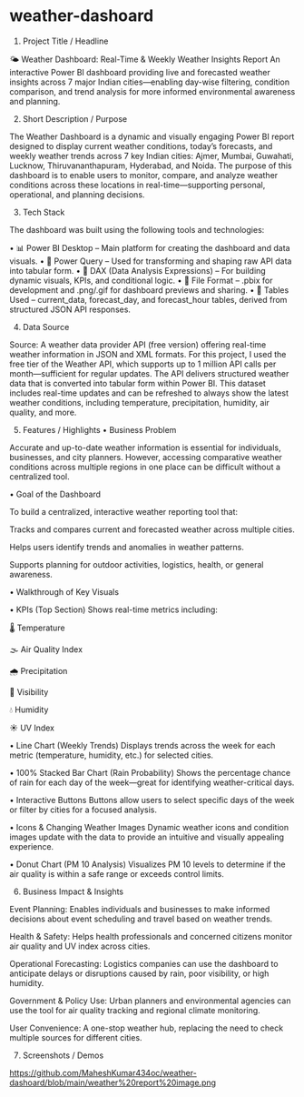 # weather-dashoard
1. Project Title / Headline

🌤️ Weather Dashboard: Real-Time & Weekly Weather Insights Report
An interactive Power BI dashboard providing live and forecasted weather insights across 7 major Indian cities—enabling day-wise filtering, condition comparison, and trend analysis for more informed environmental awareness and planning.

2. Short Description / Purpose

The Weather Dashboard is a dynamic and visually engaging Power BI report designed to display current weather conditions, today’s forecasts, and weekly weather trends across 7 key Indian cities: Ajmer, Mumbai, Guwahati, Lucknow, Thiruvananthapuram, Hyderabad, and Noida. The purpose of this dashboard is to enable users to monitor, compare, and analyze weather conditions across these locations in real-time—supporting personal, operational, and planning decisions.

3. Tech Stack

The dashboard was built using the following tools and technologies:

• 📊 Power BI Desktop – Main platform for creating the dashboard and data visuals.
• 📂 Power Query – Used for transforming and shaping raw API data into tabular form.
• 🧠 DAX (Data Analysis Expressions) – For building dynamic visuals, KPIs, and conditional logic.
• 📁 File Format – .pbix for development and .png/.gif for dashboard previews and sharing.
• 📝 Tables Used – current_data, forecast_day, and forecast_hour tables, derived from structured JSON API responses.

4. Data Source

Source: A weather data provider API (free version) offering real-time weather information in JSON and XML formats.
For this project, I used the free tier of the Weather API, which supports up to 1 million API calls per month—sufficient for regular updates. The API delivers structured weather data that is converted into tabular form within Power BI. This dataset includes real-time updates and can be refreshed to always show the latest weather conditions, including temperature, precipitation, humidity, air quality, and more.

5. Features / Highlights
• Business Problem

Accurate and up-to-date weather information is essential for individuals, businesses, and city planners. However, accessing comparative weather conditions across multiple regions in one place can be difficult without a centralized tool.

• Goal of the Dashboard

To build a centralized, interactive weather reporting tool that:

Tracks and compares current and forecasted weather across multiple cities.

Helps users identify trends and anomalies in weather patterns.

Supports planning for outdoor activities, logistics, health, or general awareness.

• Walkthrough of Key Visuals

• KPIs (Top Section)
Shows real-time metrics including:

🌡️ Temperature

🌫️ Air Quality Index

🌧️ Precipitation

💨 Visibility

💧 Humidity

☀️ UV Index

• Line Chart (Weekly Trends)
Displays trends across the week for each metric (temperature, humidity, etc.) for selected cities.

• 100% Stacked Bar Chart (Rain Probability)
Shows the percentage chance of rain for each day of the week—great for identifying weather-critical days.

• Interactive Buttons
Buttons allow users to select specific days of the week or filter by cities for a focused analysis.

• Icons & Changing Weather Images
Dynamic weather icons and condition images update with the data to provide an intuitive and visually appealing experience.

• Donut Chart (PM 10 Analysis)
Visualizes PM 10 levels to determine if the air quality is within a safe range or exceeds control limits.

6. Business Impact & Insights

Event Planning: Enables individuals and businesses to make informed decisions about event scheduling and travel based on weather trends.

Health & Safety: Helps health professionals and concerned citizens monitor air quality and UV index across cities.

Operational Forecasting: Logistics companies can use the dashboard to anticipate delays or disruptions caused by rain, poor visibility, or high humidity.

Government & Policy Use: Urban planners and environmental agencies can use the tool for air quality tracking and regional climate monitoring.

User Convenience: A one-stop weather hub, replacing the need to check multiple sources for different cities.

7. Screenshots / Demos

https://github.com/MaheshKumar434oc/weather-dashoard/blob/main/weather%20report%20image.png
